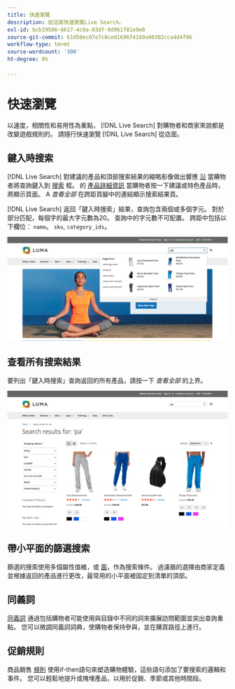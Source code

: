 ```yaml
---
title: 快速瀏覽
description: 從店面快速瀏覽Live Search。
exl-id: bcb19506-6617-4c8a-83df-9d961f81e9e8
source-git-commit: 61d50ec07e7c8ced1696f4169a90302cca4d4f96
workflow-type: tm+mt
source-wordcount: '308'
ht-degree: 0%

---
```


# 快速瀏覽

以速度，相關性和易用性為重點， [!DNL Live Search] 對購物者和商家來說都是改變遊戲規則的。 請隨行快速瀏覽 [!DNL Live Search] 從店面。

## 鍵入時搜索

[!DNL Live Search] 對建議的產品和頂部搜索結果的縮略影像做出響應 [沿](storefront-popover.md) 當購物者將查詢鍵入到 [搜索](https://docs.magento.com/user-guide/catalog/search-quick.html) 框。 的 [產品詳細資訊](https://docs.magento.com/user-guide/quick-tour/product-page.html) 當購物者按一下建議或特色產品時，將顯示頁面。 A _查看全部_ 在跨距頁腳中的連結顯示搜索結果頁。

[!DNL Live Search] 返回「鍵入時搜索」結果，查詢包含兩個或多個字元。 對於部分匹配，每個字的最大字元數為20。 查詢中的字元數不可配置。 跨距中包括以下欄位： `name`。 `sku`, `category_ids`。

![Storefront示例 — 鍵入時搜索](assets/storefront-search-as-you-type.png)

## 查看所有搜索結果

要列出「鍵入時搜索」查詢返回的所有產品，請按一下 _查看全部_ 的上界。

![店面示例 — 價格小平面](assets/storefront-view-all-search-results.png)

## 帶小平面的篩選搜索

篩選的搜索使用多個屬性值維，或 [面](facets.md)，作為搜索條件。 過濾器的選擇由商家定義並根據返回的產品進行更改，最常用的小平面被固定到清單的頂部。

## 同義詞

[同義詞](synonyms.md) 通過包括購物者可能使用與目錄中不同的詞來擴展訪問範圍並突出查詢重點。 您可以微調同義詞詞典，使購物者保持參與，並在購買路徑上進行。

## 促銷規則

商品銷售 [規則](rules.md) 使用if-then語句來塑造購物體驗，這些語句添加了要搜索的邏輯和事件。 您可以輕鬆地提升或掩埋產品，以用於促銷、季節或其他時間段。
